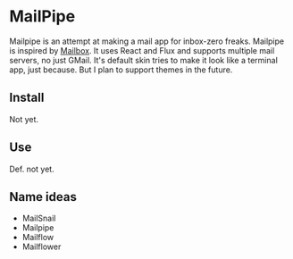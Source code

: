 # MailPipe 

Mailpipe is an attempt at making a mail app for inbox-zero freaks. Mailpipe is inspired by [Mailbox](http://www.mailboxapp.com/). It uses React and Flux and supports multiple mail servers, no just GMail. It's default skin tries to make it look like a terminal app, just because. But I plan to support themes in the future.

## Install

Not yet.

## Use

Def. not yet.

## Name ideas

* MailSnail
* Mailpipe
* Mailflow
* Mailflower
